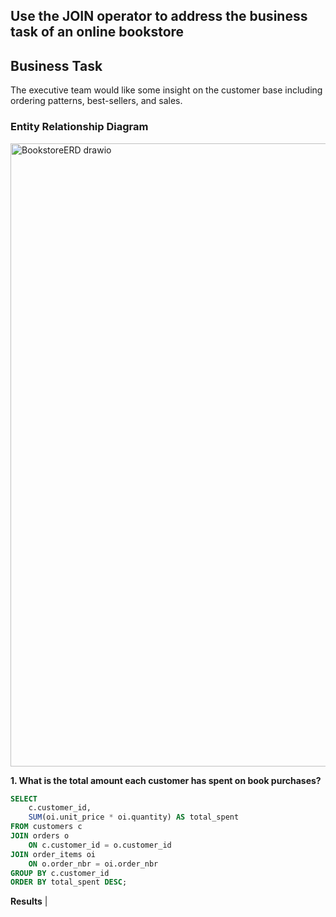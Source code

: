 ## Use the JOIN operator to address the business task of an online bookstore

## Business Task
The executive team would like some insight on the customer base including ordering patterns, best-sellers, and sales. 

### Entity Relationship Diagram
<img width="820" height="997" alt="BookstoreERD drawio" src="https://github.com/user-attachments/assets/77551ebc-0302-4971-bc75-8841cd3bc5dc" />


**1. What is the total amount each customer has spent on book purchases?**

````sql
SELECT 
    c.customer_id,
    SUM(oi.unit_price * oi.quantity) AS total_spent
FROM customers c
JOIN orders o 
    ON c.customer_id = o.customer_id
JOIN order_items oi 
    ON o.order_nbr = oi.order_nbr
GROUP BY c.customer_id
ORDER BY total_spent DESC;
````
**Results**
|
